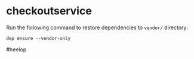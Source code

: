 # checkoutservice

Run the following command to restore dependencies to `vendor/` directory:

    dep ensure --vendor-only
#heelop
